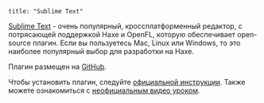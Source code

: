 ```
title: "Sublime Text"
```

[Sublime Text](http://www.sublimetext.com/) - очень популярный, кроссплатформенный редактор, с потрясающей поддержкой Haxe и OpenFL, которую обеспечивает open-source плагин.
Если вы пользуетесь Mac, Linux или Windows, то это наиболее популярный выбор для разработки на Haxe.

Плагин размещен на [GitHub](https://github.com/clemos/haxe-sublime-bundle).

Чтобы установить плагин, следуйте [официальной инструкции](https://github.com/clemos/haxe-sublime-bundle/blob/master/README.markdown). 
Также можете ознакомиться с [неофициальным видео уроком](http://www.youtube.com/watch?v=ePO1Rjv7HNs).
